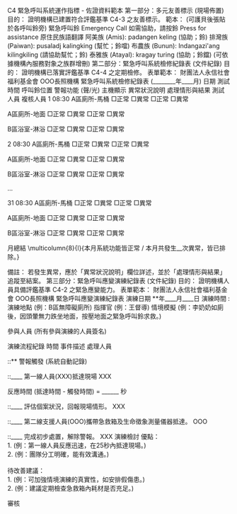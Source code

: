 C4 緊急呼叫系統運作指標 - 佐證資料範本
第一部分：多元友善標示 (現場佈置)
目的： 證明機構已建置符合評鑑基準 C4-3 之友善標示。
範本： (可護貝後張貼於各呼叫鈴旁)
緊急呼叫鈴
Emergency Call
如需協助，請按鈴
Press for assistance
原住民族語翻譯
阿美族 (Amis): padangen keling (協助；鈴)
排灣族 (Paiwan): pusaladj kalingking (幫忙；鈴噹)
布農族 (Bunun): Indangazi'ang kilingkiling (請協助幫忙；鈴)
泰雅族 (Atayal): kragay turing (協助；鈴鐺)
(可依據機構內服務對象之族群增刪)
第二部分：緊急呼叫系統檢修紀錄表 (文件紀錄)
目的： 證明機構已落實評鑑基準 C4-4 之定期檢修。
表單範本：
財團法人永信社會福利基金會 OOO長照機構
緊急呼叫系統檢修紀錄表 (________年____月)
日期
測試時間
呼叫鈴位置
警報功能 (聲/光)
主機顯示
異常狀況說明
處理情形與結果
測試人員
複核人員
1
08:30
A區廁所-馬桶
□正常 □異常
□正常 □異常






A區廁所-地面
□正常 □異常
□正常 □異常






B區浴室-淋浴
□正常 □異常
□正常 □異常




2
08:30
A區廁所-馬桶
□正常 □異常
□正常 □異常






A區廁所-地面
□正常 □異常
□正常 □異常






B區浴室-淋浴
□正常 □異常
□正常 □異常




...








31
08:30
A區廁所-馬桶
□正常 □異常
□正常 □異常






A區廁所-地面
□正常 □異常
□正常 □異常






B區浴室-淋浴
□正常 □異常
□正常 □異常




月總結
\multicolumn{8}{l}{本月系統功能皆正常 / 本月共發生__次異常，皆已排除。}







備註： 若發生異常，應於「異常狀況說明」欄位詳述，並於「處理情形與結果」追蹤至結案。
第三部分：緊急呼叫應變演練紀錄表 (文件紀錄)
目的： 證明機構人員具備評鑑基準 C4-2 之緊急應變能力。
表單範本：
財團法人永信社會福利基金會 OOO長照機構
緊急呼叫應變演練紀錄表
演練日期
**年____月____日
演練時間
:
演練地點
(例：B區無障礙廁所)
指揮官
(例：王督導)
情境模擬
(例：李奶奶如廁後，因頭暈無力跌坐地面，按壓地面之緊急呼叫鈴求救。)


參與人員
(所有參與演練的人員簽名)


演練流程紀錄
時間
事件描述
處理人員

::**
警報觸發
(系統自動記錄)

::____
第一線人員(XXX)抵達現場
XXX

反應時間
(抵達時間 - 觸發時間) = ______ 秒


::____
評估個案狀況，回報現場情形。
XXX

::____
第二線支援人員(OOO)攜帶急救箱及生命徵象測量儀器抵達。
OOO

::____
完成初步處置，解除警報。
XXX
演練檢討
優點：<br>1. (例：第一線人員反應迅速，在25秒內抵達現場。)<br>2. (例：團隊分工明確，能有效溝通。)<br><br>待改善建議：<br>1. (例：可加強情境演練的真實性，如安排假傷患。)<br>2. (例：建議定期檢查急救箱內耗材是否充足。)


審核



